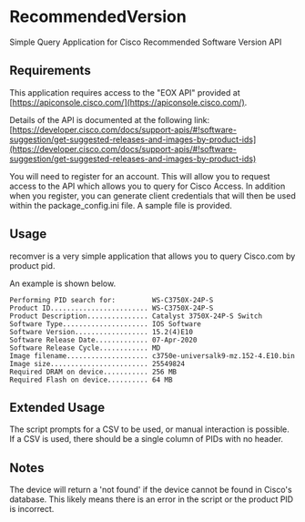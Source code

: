 # RecommendedVersion
Simple Query Application for Cisco Recommended Software Version API

## Requirements
This application requires access to the "EOX API" provided at [https://apiconsole.cisco.com/](https://apiconsole.cisco.com/). 

Details of the API is documented at the following link: [https://developer.cisco.com/docs/support-apis/#!software-suggestion/get-suggested-releases-and-images-by-product-ids](https://developer.cisco.com/docs/support-apis/#!software-suggestion/get-suggested-releases-and-images-by-product-ids)

You will need to register for an account. This will allow you to request access to the API which allows you to query for Cisco Access. In addition when you register, you can generate client credentials that will then be used within the package_config.ini file. A sample file is provided.

## Usage
recomver is a very simple application that allows you to query Cisco.com by product pid.

An example is shown below. 

```
Performing PID search for:         WS-C3750X-24P-S
Product ID........................ WS-C3750X-24P-S
Product Description............... Catalyst 3750X-24P-S Switch
Software Type..................... IOS Software
Software Version.................. 15.2(4)E10
Software Release Date............. 07-Apr-2020
Software Release Cycle............ MD
Image filename.................... c3750e-universalk9-mz.152-4.E10.bin
Image size........................ 25549824
Required DRAM on device........... 256 MB
Required Flash on device.......... 64 MB
```

## Extended Usage
The script prompts for a CSV to be used, or manual interaction is possible. If a CSV is used, there should be a single column of PIDs with no header. 

## Notes
The device will return a 'not found' if the device cannot be found in Cisco's database. This likely means there is an error in the script or the product PID is incorrect.